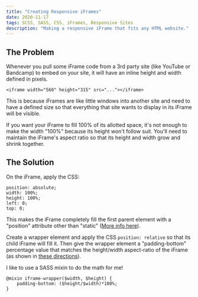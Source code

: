 ```yaml
---
title: "Creating Responsive iFrames"
date: 2020-11-17
tags: SCSS, SASS, CSS, iFrames, Responsive Sites
description: "Making a responsive iFrame that fits any HTML website."
---
```


## The Problem

Whenever you pull some iFrame code from a 3rd party site (like YouTube or Bandcamp) to embed on your site, it will have an inline height and width defined in pixels.

`<iframe width="560" height="315" src="..."></iframe>`

This is because iFrames are like little windows into another site and need to have a defined size so that everything that site wants to display in its iFrame will be visible.

If you want your iFrame to fill 100% of its allotted space, it's not enough to make the width "100%" because its height won't follow suit.  You'll need to maintain the iFrame's aspect ratio so that its height and width grow and shrink together.


## The Solution

On the iFrame, apply the CSS:
```
position: absolute; 
width: 100%; 
height: 100%;
left: 0;
top: 0;
```
This makes the iFrame completely fill the first parent element with a "position" attribute other than "static" ([More info here](https://www.w3schools.com/css/css_positioning.asp)).

Create a wrapper element and apply the CSS `position: relative` so that its child iFrame will fill it.  Then give the wrapper element a "padding-bottom" percentage value that matches the height/width aspect-ratio of the iFrame (as shown in [these directions](https://www.w3schools.com/howto/howto_css_responsive_iframes.asp)).  

I like to use a SASS mixin to do the math for me!
```
@mixin iframe-wrapper($width, $height) {
    padding-bottom: ($height/$width)*100%;
}
```